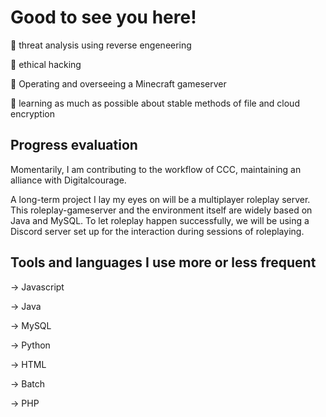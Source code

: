 # Good to see you here!


👀 threat analysis using reverse engeneering

💭 ethical hacking

💙 Operating and overseeing a 
Minecraft gameserver

🧠 learning as much as possible about stable methods of file and cloud encryption

## Progress evaluation

Momentarily, I am contributing to the workflow of CCC, maintaining an alliance with Digitalcourage.

A long-term project I lay my eyes on will be a multiplayer roleplay server.
This roleplay-gameserver and the environment itself are widely based on Java and MySQL. 
To let roleplay happen successfully, we will be using a Discord server set up for the interaction during sessions of roleplaying. 


## Tools and languages I use more or less frequent

-> Javascript

-> Java

-> MySQL

-> Python

-> HTML

-> Batch

-> PHP


